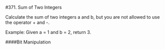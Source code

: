 #371. Sum of Two Integers

Calculate the sum of two integers a and b, but you are not allowed to use the operator + and -.

Example:
Given a = 1 and b = 2, return 3.

####Bit Manipulation